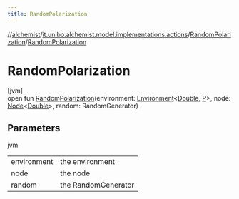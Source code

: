 ```yaml
---
title: RandomPolarization
---
```

//[alchemist](../../../index.html)/[it.unibo.alchemist.model.implementations.actions](../index.html)/[RandomPolarization](index.html)/[RandomPolarization](-random-polarization.html)



# RandomPolarization



[jvm]\
open fun [RandomPolarization](-random-polarization.html)(environment: [Environment](../../it.unibo.alchemist.model.interfaces/-environment/index.html)<[Double](https://docs.oracle.com/javase/8/docs/api/java/lang/Double.html), [P](../../it.unibo.alchemist.model.implementations.layers/-biomol-gradient-layer/index.html)>, node: [Node](../../it.unibo.alchemist.model.interfaces/-node/index.html)<[Double](https://docs.oracle.com/javase/8/docs/api/java/lang/Double.html)>, random: RandomGenerator)



## Parameters


jvm

| | |
|---|---|
| environment | the environment |
| node | the node |
| random | the RandomGenerator |




